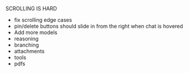 SCROLLING IS HARD

- fix scrolling edge cases
- pin/delete buttons should slide in from the right when chat is hovered
- Add more models
- reasoning
- branching
- attachments
- tools
- pdfs
